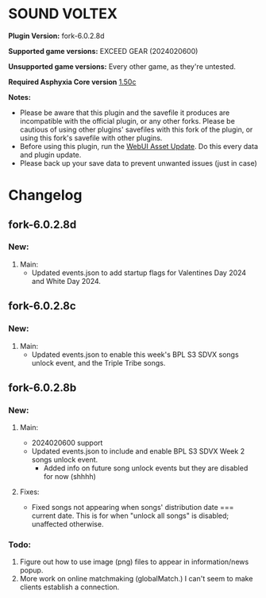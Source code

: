 # SOUND VOLTEX

**Plugin Version:** fork-6.0.2.8d

**Supported game versions:** EXCEED GEAR (2024020600)

**Unsupported game versions:** Every other game, as they're untested.

**Required Asphyxia Core version** [1.50c](https://github.com/asphyxia-core/asphyxia-core.github.io/releases/tag/v1.50)

**Notes:**
- Please be aware that this plugin and the savefile it produces are incompatible with the official plugin, or any other forks. Please be cautious of using other plugins' savefiles with this fork of the plugin, or using this fork's savefile with other plugins.
- Before using this plugin, run the [WebUI Asset Update](/plugin/sdvx@asphyxia/update%20webui%20assets). Do this every data and plugin update.
- Please back up your save data to prevent unwanted issues (just in case)


Changelog
===========
## fork-6.0.2.8d

### New:

1. Main:
	- Updated events.json to add startup flags for Valentines Day 2024 and White Day 2024.


## fork-6.0.2.8c

### New:

1. Main:
	- Updated events.json to enable this week's BPL S3 SDVX songs unlock event, and the Triple Tribe songs.


## fork-6.0.2.8b

### New:

1. Main:
	- 2024020600 support
	- Updated events.json to include and enable BPL S3 SDVX Week 2 songs unlock event.
		- Added info on future song unlock events but they are disabled for now (shhhh)

2. Fixes:
	- Fixed songs not appearing when songs' distribution date === current date. This is for when "unlock all songs" is disabled; unaffected otherwise.


### Todo:

1. Figure out how to use image (png) files to appear in information/news popup.
2. More work on online matchmaking (globalMatch.) I can't seem to make clients establish a connection.


